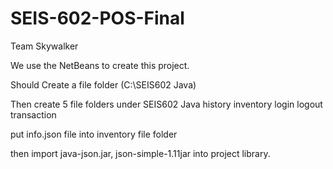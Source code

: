 # SEIS-602-POS-Final
Team Skywalker

We use the NetBeans to create this project.

Should Create a file folder (C:\SEIS602 Java\)

Then create 5 file folders under SEIS602 Java
history
inventory
login
logout
transaction

put info.json file into inventory file folder

then import java-json.jar, json-simple-1.11jar into project library.
